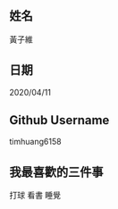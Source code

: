 姓名
----
黃子維

日期
----
2020/04/11

Github Username
---------------
timhuang6158

我最喜歡的三件事
---------------
打球 看書 睡覺